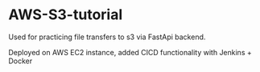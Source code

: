 # AWS-S3-tutorial

Used for practicing file transfers to s3 via FastApi backend.

Deployed on AWS EC2 instance, added CICD functionality with Jenkins + Docker
